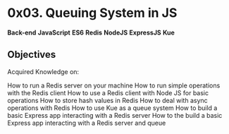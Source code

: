 
# 0x03. Queuing System in JS
**Back-end**
**JavaScript**
**ES6**
**Redis**
**NodeJS**
**ExpressJS**
**Kue**

## Objectives 
Acquired Knowledge on:

How to run a Redis server on your machine
How to run simple operations with the Redis client
How to use a Redis client with Node JS for basic operations
How to store hash values in Redis
How to deal with async operations with Redis
How to use Kue as a queue system
How to build a basic Express app interacting with a Redis server
How to the build a basic Express app interacting with a Redis server and queue
